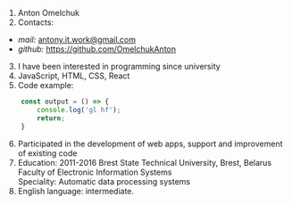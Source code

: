 1. Anton Omelchuk
2. Contacts:
* _mail:_ antony.it.work@gmail.com
* _github:_ https://github.com/OmelchukAnton
3. I have been interested in programming since university
4. JavaScript, HTML, CSS, React
5. Code example:
```js
    const output = () => {
        console.log('gl hf');
        return;
    }
```
6. Participated in the development of web apps, support and improvement of existing code
7. Education: 2011-2016 Brest State Technical University, Brest, Belarus  
   Faculty of Electronic Information Systems  
   Speciality: Automatic data processing systems
8. English language: intermediate.